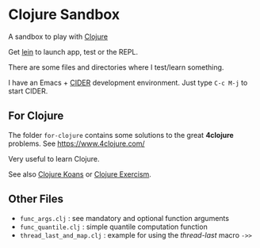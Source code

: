 # Clojure Sandbox

A sandbox to play with [Clojure](https://clojure.org)

Get [lein](https://leiningen.org/) to launch app, test or the REPL.

There are some files and directories where I test/learn something.

I have an Emacs + [CIDER](https://github.com/cider/cider) development
environment. Just type `C-c M-j` to start CIDER.

## For Clojure

The folder `for-clojure` contains some solutions to the great **4clojure**
problems. See https://www.4clojure.com/

Very useful to learn Clojure.

See also [Clojure Koans](https://github.com/functional-koans/clojure-koans)
or [Clojure Exercism](http://exercism.io/languages/clojure/about).


## Other Files

- `func_args.clj` : see mandatory and optional function arguments
- `func_quantile.clj` : simple quantile computation function
- `thread_last_and_map.clj` : example for using the *thread-last* macro `->>`
